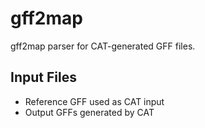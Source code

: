 # gff2map

gff2map parser for CAT-generated GFF files.

## Input Files

* Reference GFF used as CAT input
* Output GFFs generated by CAT
